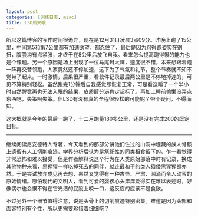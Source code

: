 ```yaml
---
layout: post
categories: [训练日志, misc]
title: LSD后失眠
---
```


所以这篇博客的写作时间很诡异，现在是12月31日凌晨3点09分。昨晚上跑了15公里，中间第5和第7公里都有加速欲望，都忍住了，最后是因为忍得跑姿实在别扭，腹股沟有点紧张，才终于在8公里后放飞自我。看来怎么提高跑得慢的能力也是个课题。另一个原因是场上出现了一位马尾辫大婶，速度很不错，本来想跟着跑一阵再交替领跑，人家竟然还不停加速，这下为了气氛和礼节，整个节奏就不知不觉带了起来。一时激情，后果很严重，看软件记录最后两公里是不停地掉速的，可见不算特别轻松。虽然跑完1分钟后自我感觉即恢复正常，可是看这睡了一个半小时自然醒竟再也无法入眠的结果，皮质醇分泌肯定超标了。再加上睡前偷懒没弄点东西吃，失策啊失策。但LSD有没有真的全程很轻松的可能呢？带个疑问，不得而知。

这大概就是今年的最后一跑了，十二月跑量180多公里，还是没有完成200的既定目标。

---

继续阅读尼安德特人专著，今天看到的那部分讲他们住过的山洞中埋藏的族人骨骸上遗留有人工切削痕迹，学界分析后认为是祭祀性的同类相食留下的。乍一看觉得非常恐怖和难以接受，但是作者解释说这个行为在人类原始部落中时有记录，换成其他物种来看，黑猩猩一样吃掉死去的同伴，就连最和平的类人猿倭黑猩猩都亦然。于是尝试放弃成见再去想，果然又觉得有一种古怪、严肃、汹涌而令人动容的原始情绪。哪怕现代的文明人，看到可爱的婴孩心头痒痒爱得实在难以表述时，好像偶尔也会恨不得在它光洁的屁股上咬一口，这反应的应该不是食欲。

不过另外一个细节值得注意，说是头骨上的切削痕迹特别密集。难道是因为头部和面容特别有个性，所以更需要珍惜着细细吃？

